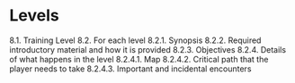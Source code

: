 # Levels

8.1. Training Level
8.2. For each level
8.2.1. Synopsis
8.2.2. Required introductory material and how it is provided
8.2.3. Objectives
8.2.4. Details of what happens in the level
8.2.4.1. Map
8.2.4.2. Critical path that the player needs to take
8.2.4.3. Important and incidental encounters

